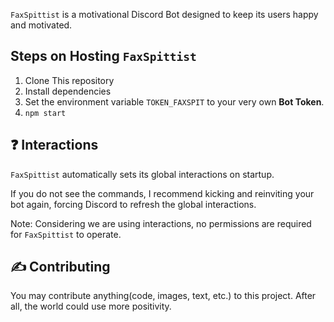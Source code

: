 `FaxSpittist` is a motivational Discord Bot designed to keep its users happy and motivated.


## Steps on Hosting `FaxSpittist`

1. Clone This repository
2. Install dependencies
3. Set the environment variable `TOKEN_FAXSPIT` to your very own **Bot Token**. 
4. `npm start`

## ❓ Interactions
`FaxSpittist` automatically sets its global interactions on startup. 

If you do not see the commands, I recommend kicking and reinviting your bot again, forcing Discord to refresh the global interactions.

Note: Considering we are using interactions, no permissions are required for `FaxSpittist` to operate.


## ✍ Contributing
You may contribute anything(code, images, text, etc.) to this project. After all, the world could use more positivity.
